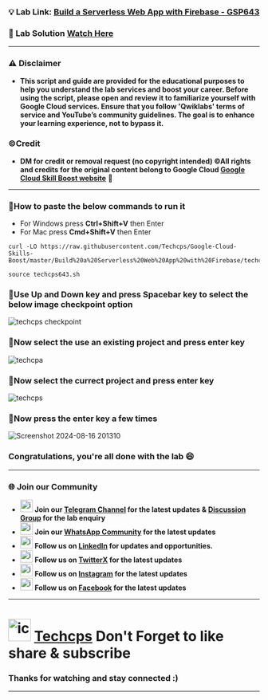 
### 💡 Lab Link: [Build a Serverless Web App with Firebase - GSP643](https://www.cloudskillsboost.google/focuses/8391?parent=catalog)

### 🚀 Lab Solution [Watch Here](https://youtu.be/toTqoGVfbj8)

---

### ⚠️ Disclaimer
- **This script and guide are provided for  the educational purposes to help you understand the lab services and boost your career. Before using the script, please open and review it to familiarize yourself with Google Cloud services. Ensure that you follow 'Qwiklabs' terms of service and YouTube’s community guidelines. The goal is to enhance your learning experience, not to bypass it.**

### ©Credit
- **DM for credit or removal request (no copyright intended) ©All rights and credits for the original content belong to Google Cloud [Google Cloud Skill Boost website](https://www.cloudskillsboost.google/)** 🙏

---

### 🚨How to paste the below commands to run it
- For Windows press **Ctrl+Shift+V** then Enter
- For Mac press **Cmd+Shift+V** then Enter

```
curl -LO https://raw.githubusercontent.com/Techcps/Google-Cloud-Skills-Boost/master/Build%20a%20Serverless%20Web%20App%20with%20Firebase/techcps643.sh

source techcps643.sh
```

### 🚨Use Up and Down key and press Spacebar key to select the below image checkpoint option
![techcps checkpoint](https://github.com/user-attachments/assets/96c4acbf-7369-40f6-b6cf-369c049bf112)

### 🚨Now select the use an existing project and press enter key
![techcpa](https://github.com/user-attachments/assets/eee1472c-f510-408a-9a35-8bdff94c6e4f)

### 🚨Now select the currect project and press enter key
![techcps](https://github.com/user-attachments/assets/2a6c53f6-b9fd-41bf-9dd6-7bb7556e8305)

### 🚨Now press the enter key a few times
![Screenshot 2024-08-16 201310](https://github.com/user-attachments/assets/8f543a02-79b6-487e-910f-0b1eee6986c5)


### Congratulations, you're all done with the lab 😄

---

### 🌐 Join our Community

- <img src="https://github.com/user-attachments/assets/a4a4b767-151c-461d-bca1-da6d4c0cd68a" alt="icon" width="25" height="25"> **Join our [Telegram Channel](https://t.me/Techcps) for the latest updates & [Discussion Group](https://t.me/Techcpschat) for the lab enquiry**
- <img src="https://github.com/user-attachments/assets/aa10b8b2-5424-40bc-8911-7969f29f6dae" alt="icon" width="25" height="25"> **Join our [WhatsApp Community](https://whatsapp.com/channel/0029Va9nne147XeIFkXYv71A) for the latest updates**
- <img src="https://github.com/user-attachments/assets/b9da471b-2f46-4d39-bea9-acdb3b3a23b0" alt="icon" width="25" height="25"> **Follow us on [LinkedIn](https://www.linkedin.com/company/techcps/) for updates and opportunities.**
- <img src="https://github.com/user-attachments/assets/a045f610-775d-432a-b171-97a2d19718e2" alt="icon" width="25" height="25"> **Follow us on [TwitterX](https://twitter.com/Techcps_/) for the latest updates**
- <img src="https://github.com/user-attachments/assets/84e23456-7ed3-402a-a8a9-5d2fb5b44849" alt="icon" width="25" height="25"> **Follow us on [Instagram](https://instagram.com/techcps/) for the latest updates**
- <img src="https://github.com/user-attachments/assets/fc77ddc4-5b3b-42a9-a8da-e5561dce0c70" alt="icon" width="25" height="25"> **Follow us on [Facebook](https://facebook.com/techcps/) for the latest updates**

---

# <img src="https://github.com/user-attachments/assets/6ee41001-c795-467c-8d96-06b56c246b9c" alt="icon" width="45" height="45"> [Techcps](https://www.youtube.com/@techcps) Don't Forget to like share & subscribe

### Thanks for watching and stay connected :)
---
